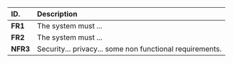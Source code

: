 | ID.                    | Description                                                                                                                                                                  |
|:-----------------------|:------------------------------------------------------------------------------------|
| **FR1**                | The system must ...                                                                 |
| **FR2**                | The system must ...                                                                 |
| **NFR3**               | Security... privacy... some non functional requirements.                            |
